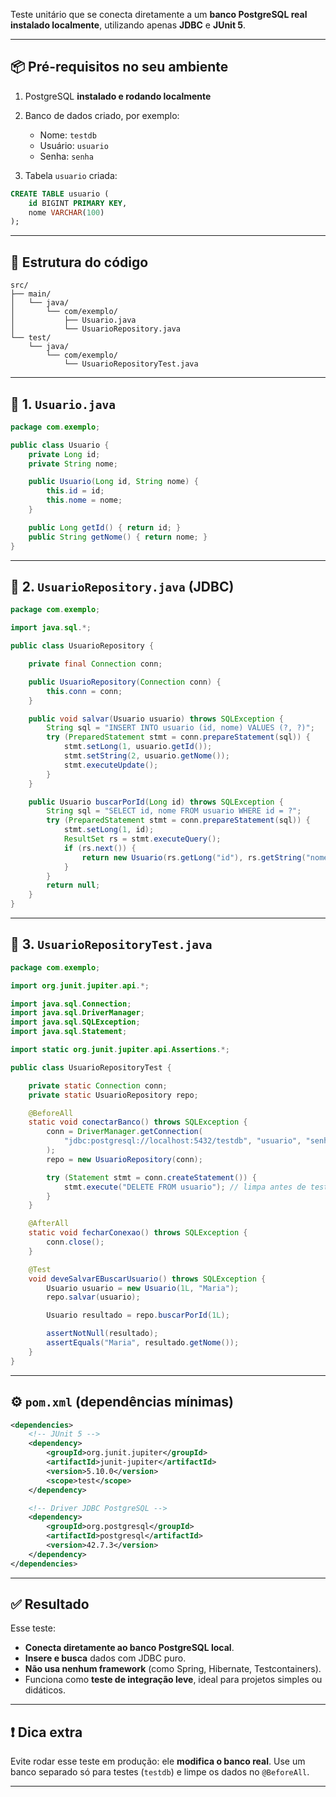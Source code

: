 Teste unitário que se conecta diretamente a um **banco PostgreSQL real instalado localmente**, utilizando apenas **JDBC** e **JUnit 5**.

---

## 📦 Pré-requisitos no seu ambiente

1. PostgreSQL **instalado e rodando localmente**
2. Banco de dados criado, por exemplo:

   * Nome: `testdb`
   * Usuário: `usuario`
   * Senha: `senha`
3. Tabela `usuario` criada:

```sql
CREATE TABLE usuario (
    id BIGINT PRIMARY KEY,
    nome VARCHAR(100)
);
```

---

## 📁 Estrutura do código

```
src/
├── main/
│   └── java/
│       └── com/exemplo/
│           ├── Usuario.java
│           └── UsuarioRepository.java
└── test/
    └── java/
        └── com/exemplo/
            └── UsuarioRepositoryTest.java
```

---

## 🧩 1. `Usuario.java`

```java
package com.exemplo;

public class Usuario {
    private Long id;
    private String nome;

    public Usuario(Long id, String nome) {
        this.id = id;
        this.nome = nome;
    }

    public Long getId() { return id; }
    public String getNome() { return nome; }
}
```

---

## 🧩 2. `UsuarioRepository.java` (JDBC)

```java
package com.exemplo;

import java.sql.*;

public class UsuarioRepository {

    private final Connection conn;

    public UsuarioRepository(Connection conn) {
        this.conn = conn;
    }

    public void salvar(Usuario usuario) throws SQLException {
        String sql = "INSERT INTO usuario (id, nome) VALUES (?, ?)";
        try (PreparedStatement stmt = conn.prepareStatement(sql)) {
            stmt.setLong(1, usuario.getId());
            stmt.setString(2, usuario.getNome());
            stmt.executeUpdate();
        }
    }

    public Usuario buscarPorId(Long id) throws SQLException {
        String sql = "SELECT id, nome FROM usuario WHERE id = ?";
        try (PreparedStatement stmt = conn.prepareStatement(sql)) {
            stmt.setLong(1, id);
            ResultSet rs = stmt.executeQuery();
            if (rs.next()) {
                return new Usuario(rs.getLong("id"), rs.getString("nome"));
            }
        }
        return null;
    }
}
```

---

## 🧪 3. `UsuarioRepositoryTest.java`

```java
package com.exemplo;

import org.junit.jupiter.api.*;

import java.sql.Connection;
import java.sql.DriverManager;
import java.sql.SQLException;
import java.sql.Statement;

import static org.junit.jupiter.api.Assertions.*;

public class UsuarioRepositoryTest {

    private static Connection conn;
    private static UsuarioRepository repo;

    @BeforeAll
    static void conectarBanco() throws SQLException {
        conn = DriverManager.getConnection(
            "jdbc:postgresql://localhost:5432/testdb", "usuario", "senha"
        );
        repo = new UsuarioRepository(conn);

        try (Statement stmt = conn.createStatement()) {
            stmt.execute("DELETE FROM usuario"); // limpa antes de testar
        }
    }

    @AfterAll
    static void fecharConexao() throws SQLException {
        conn.close();
    }

    @Test
    void deveSalvarEBuscarUsuario() throws SQLException {
        Usuario usuario = new Usuario(1L, "Maria");
        repo.salvar(usuario);

        Usuario resultado = repo.buscarPorId(1L);

        assertNotNull(resultado);
        assertEquals("Maria", resultado.getNome());
    }
}
```

---

## ⚙️ `pom.xml` (dependências mínimas)

```xml
<dependencies>
    <!-- JUnit 5 -->
    <dependency>
        <groupId>org.junit.jupiter</groupId>
        <artifactId>junit-jupiter</artifactId>
        <version>5.10.0</version>
        <scope>test</scope>
    </dependency>

    <!-- Driver JDBC PostgreSQL -->
    <dependency>
        <groupId>org.postgresql</groupId>
        <artifactId>postgresql</artifactId>
        <version>42.7.3</version>
    </dependency>
</dependencies>
```

---

## ✅ Resultado

Esse teste:

* **Conecta diretamente ao banco PostgreSQL local**.
* **Insere e busca** dados com JDBC puro.
* **Não usa nenhum framework** (como Spring, Hibernate, Testcontainers).
* Funciona como **teste de integração leve**, ideal para projetos simples ou didáticos.

---

## ❗ Dica extra

Evite rodar esse teste em produção: ele **modifica o banco real**. Use um banco separado só para testes (`testdb`) e limpe os dados no `@BeforeAll`.

---
